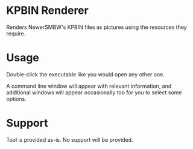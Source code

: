 # KPBIN Renderer
Renders NewerSMBW's KPBIN files as pictures using the resources they require.

# Usage
Double-click the executable like you would open any other one.

A command line window will appear with relevant information, and additional windows will appear occasionally too for you to select some options.

# Support
Tool is provided as-is. No support will be provided.